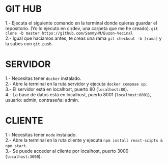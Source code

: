 # GIT HUB

1.- Ejecuta el siguiente comando en la terminal donde quieras guardar el repositorio. (Yo lo ejecuto en c:/dev, una carpeta que me he creado).
`git clone -b master https://github.com/SammyHM/Buzon-Vecinal` <br />
2.- Igual que hacíamos antes, te creas una rama `git checkout -b [rama]` y la subes con `git push`.

# SERVIDOR

1.- Necesitas tener `docker` instalado. <br />
2.- Abre la terminal en la ruta servidor y ejecuta `docker compose up`. <br />
3.- El servidor está en localhost, puerto 80 (`localhost:80`). <br />
4.- La base de datos está en localhost, puerto 8001 (`localhost:8001`),
usuario: admin, contraseña: admin.

# CLIENTE

1.- Necesitas tener `node` instalado. <br />
2.- Abre la terminal en la ruta cliente y ejecuta `npm install react-scipts & npm start`. <br />
3.- Se puede acceder al cliente por localhost, puerto 3000 (`localhost:3000`).
